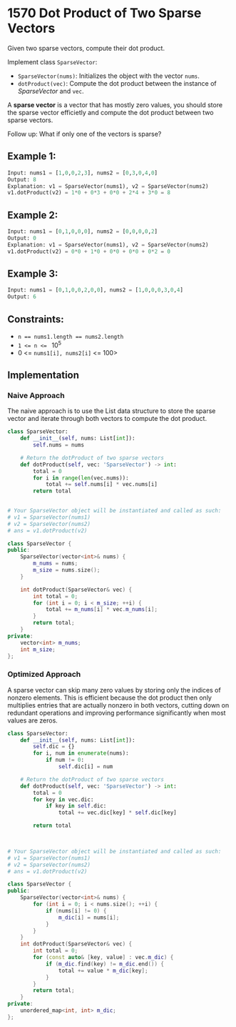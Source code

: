 # 1570 Dot Product of Two Sparse Vectors

Given two sparse vectors, compute their dot product.

Implement class `SparseVector`:

* `SparseVector(nums)`: Initializes the object with the vector `nums`.
* `dotProduct(vec)`: Compute the dot product between the instance of *SparseVector* and `vec`.

A **sparse vector** is a vector that has mostly zero values, you should store the sparse vector efficietly and compute the dot product between two sparse vectors.

Follow up: What if only one of the vectors is sparse?

## Example 1:

```python
Input: nums1 = [1,0,0,2,3], nums2 = [0,3,0,4,0]
Output: 8
Explanation: v1 = SparseVector(nums1), v2 = SparseVector(nums2)
v1.dotProduct(v2) = 1*0 + 0*3 + 0*0 + 2*4 + 3*0 = 8
``` 
## Example 2:

```python
Input: nums1 = [0,1,0,0,0], nums2 = [0,0,0,0,2]
Output: 0
Explanation: v1 = SparseVector(nums1), v2 = SparseVector(nums2)
v1.dotProduct(v2) = 0*0 + 1*0 + 0*0 + 0*0 + 0*2 = 0
```

## Example 3:

```python
Input: nums1 = [0,1,0,0,2,0,0], nums2 = [1,0,0,0,3,0,4]
Output: 6
```

## Constraints:
* `n == nums1.length == nums2.length`
* `1 <= n <= ` $10^5$
* 0 <= `nums1[i], nums2[i]` <= $100$>


## Implementation
### Naive Approach
The naive approach is to use the List data structure to store the sparse vector and iterate through both vectors to compute the dot product. 

```python
class SparseVector:
    def __init__(self, nums: List[int]):
        self.nums = nums

    # Return the dotProduct of two sparse vectors
    def dotProduct(self, vec: 'SparseVector') -> int:
        total = 0
        for i in range(len(vec.nums)):
            total += self.nums[i] * vec.nums[i]
        return total
      

# Your SparseVector object will be instantiated and called as such:
# v1 = SparseVector(nums1)
# v2 = SparseVector(nums2)
# ans = v1.dotProduct(v2)
```

```cpp
class SparseVector {
public:
    SparseVector(vector<int>& nums) {
        m_nums = nums;
        m_size = nums.size();
    }

    int dotProduct(SparseVector& vec) {
        int total = 0;
        for (int i = 0; i < m_size; ++i) {
            total += m_nums[i] * vec.m_nums[i];
        }
        return total;
    }
private:
    vector<int> m_nums;
    int m_size;
};
```

### Optimized Approach
A sparse vector can skip many zero values by storing only the indices of nonzero elements. This is efficient because the dot product then only multiplies entries that are actually nonzero in both vectors, cutting down on redundant operations and improving performance significantly when most values are zeros.
```python
class SparseVector:
    def __init__(self, nums: List[int]):
        self.dic = {}
        for i, num in enumerate(nums):
            if num != 0:
                self.dic[i] = num

    # Return the dotProduct of two sparse vectors
    def dotProduct(self, vec: 'SparseVector') -> int:
        total = 0
        for key in vec.dic:
            if key in self.dic:
                total += vec.dic[key] * self.dic[key] 

        return total

        

# Your SparseVector object will be instantiated and called as such:
# v1 = SparseVector(nums1)
# v2 = SparseVector(nums2)
# ans = v1.dotProduct(v2)
```

```cpp
class SparseVector {
public:
    SparseVector(vector<int>& nums) {
        for (int i = 0; i < nums.size(); ++i) {
            if (nums[i] != 0) {
                m_dic[i] = nums[i];
            }
        }
    }
    int dotProduct(SparseVector& vec) {
        int total = 0;
        for (const auto& [key, value] : vec.m_dic) {
            if (m_dic.find(key) != m_dic.end()) {
                total += value * m_dic[key];
            }
        }
        return total;
    }
private:
    unordered_map<int, int> m_dic;
};
```